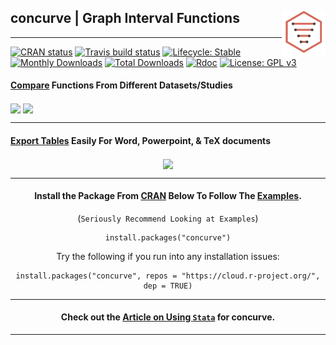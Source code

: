 
## concurve | Graph Interval Functions </strong> <img src="man/figures/logo.svg" align="right" width="70"/>

-----

<!-- badges: start -->

[![CRAN
status](https://www.r-pkg.org/badges/version/concurve)](https://CRAN.R-project.org/package=concurve)
[![Travis build
status](https://travis-ci.com/zadrafi/concurve.svg?branch=master)](https://travis-ci.com/zadrafi/concurve)
[![Lifecycle:
Stable](https://img.shields.io/badge/lifecycle-stable-brightgreen.svg)](https://www.tidyverse.org/lifecycle/#stable)
[![Monthly
Downloads](https://cranlogs.r-pkg.org/badges/concurve)](https://cran.r-project.org/package=concurve)
[![Total
Downloads](https://cranlogs.r-pkg.org/badges/grand-total/concurve)](https://cran.r-project.org/package=concurve)
[![Rdoc](http://www.rdocumentation.org/badges/version/concurve)](http://www.rdocumentation.org/packages/concurve)
[![License: GPL
v3](https://img.shields.io/badge/License-GPL%20v3-blue.svg)](https://www.gnu.org/licenses/gpl-3.0)
<!-- badges: end -->

#### [Compare](https://data.lesslikely.com/concurve/reference/curve_compare.html) Functions From Different Datasets/Studies

<img src = "https://res.cloudinary.com/less-likely/image/upload/v1591408266/Site/functions.png" align="center" width ="400">
<img src = "https://res.cloudinary.com/less-likely/image/upload/v1591408266/Site/lfunctions.png" align="center" width ="400">

-----

#### [Export Tables](https://data.lesslikely.com/concurve/reference/curve_table.html) Easily For Word, Powerpoint, & TeX documents

<center>

<img src = "https://res.cloudinary.com/less-likely/image/upload/v1574628079/Site/tables.png" align="center" width="500">

-----

#### Install the Package From [CRAN](https://cran.r-project.org/package=concurve) Below To Follow The [Examples](https://data.lesslikely.com/concurve/articles/index.html).

(`Seriously Recommend Looking at Examples`)

    install.packages("concurve")

Try the following if you run into any installation issues:

    install.packages("concurve", repos = "https://cloud.r-project.org/", dep = TRUE)

-----

#### Check out the [Article on Using `Stata`](https://data.lesslikely.com/concurve/articles/stata.html) for concurve.

-----
